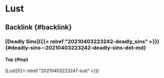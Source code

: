 # Lust


## Backlink {#backlink}


### [Deadly Sins]({{< relref "20210403223242-deadly_sins" >}}) {#deadly-sins--20210403223242-deadly-sins-dot-md}


#### Top {#top}

[Lust]({{< relref "20210403223247-lust" >}})
